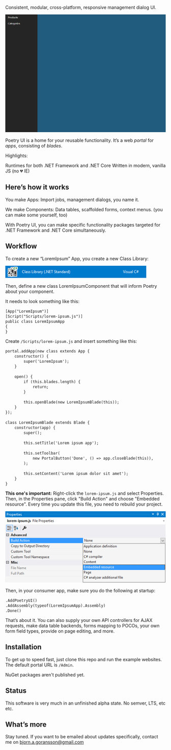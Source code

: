 Consistent, modular, cross-platform, responsive management dialog UI.

![Animation showcasing the Poetry UI portal, with two sample apps and blades](Docs/introduction.gif)

Poetry UI is a home for your reusable functionality. It’s a web *portal* for *apps*, consisting of *blades*.

Highlights:

Runtimes for both .NET Framework and .NET Core
Written in modern, vanilla JS (no 💔 IE)

Here’s how it works
-----------

You make Apps: Import jobs, management dialogs, you name it.

We make Components: Data tables, scaffolded forms, context menus. (you can make some yourself, too)

With Poetry UI, you can make specific functionality packages targeted for .NET Framework and .NET Core simultaneously.

Workflow
--------

To create a new “LoremIpsum” App, you create a new Class Library:

![Screenshot of the Visual Studio dialog when creating a Class Library](Docs/class-library.png)

Then, define a new class LoremIpsumComponent that will inform Poetry about your component.

It needs to look something like this:

    [App("LoremIpsum")]
    [Script("Scripts/lorem-ipsum.js")]
    public class LoremIpsumApp
    {
    }

Create `/Scripts/lorem-ipsum.js` and insert something like this:

    portal.addApp(new class extends App {
        constructor() {
            super('LoremIpsum');
        }

        open() {
            if (this.blades.length) {
                return;
            }

            this.openBlade(new LoremIpsumBlade(this));
        }
    });

    class LoremIpsumBlade extends Blade {
        constructor(app) {
            super();

            this.setTitle('Lorem ipsum app');

            this.setToolbar(
                new PortalButton('Done', () => app.closeBlade(this)),
            );

            this.setContent('Lorem ipsum dolor sit amet');
        }
    }

**This one's important:** Right-click the `lorem-ipsum.js` and select Properties. Then, in the Properties pane, click "Build Action" and choose "Embedded resource". Every time you update this file, you need to rebuild your project.

![Screenshot of the Visual Studio dialog when choosing Embedded resource as Build Action on lorem-ipsum.js](Docs/embedded-resource.png)

Then, in your consumer app, make sure you do the following at startup:

    .AddPoetryUI()
    .AddAssembly(typeof(LoremIpsumApp).Assembly)
    .Done()

That’s about it. You can also supply your own API controllers for AJAX requests, make data table backends, forms mapping to POCOs, your own form field types, provide on page editing, and more.

Installation
------------

To get up to speed fast, just clone this repo and run the example websites. The default portal URL is `/Admin`.

NuGet packages aren't published yet.

Status
------

This software is very much in an unfinished alpha state. No semver, LTS, etc etc.

What’s more
-----------

Stay tuned. If you want to be emailed about updates specifically, contact me on bjorn.a.goransson@gmail.com